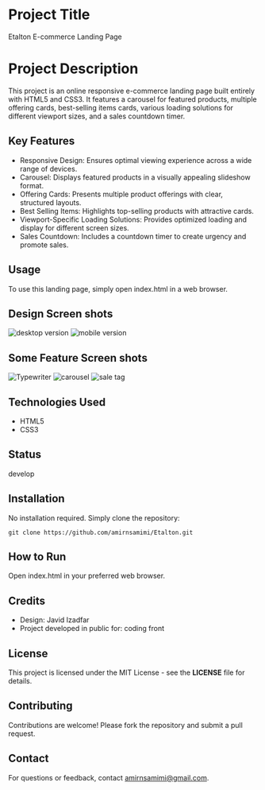 # Project Title

Etalton E-commerce Landing Page

# Project Description

This project is an online responsive e-commerce landing page built entirely with HTML5 and CSS3. It features a carousel for featured products, multiple offering cards, best-selling items cards, various loading solutions for different viewport sizes, and a sales countdown timer.

## Key Features

- Responsive Design: Ensures optimal viewing experience across a wide range of devices.
- Carousel: Displays featured products in a visually appealing slideshow format.
- Offering Cards: Presents multiple product offerings with clear, structured layouts.
- Best Selling Items: Highlights top-selling products with attractive cards.
- Viewport-Specific Loading Solutions: Provides optimized loading and display for different screen sizes.
- Sales Countdown: Includes a countdown timer to create urgency and promote sales.

## Usage

To use this landing page, simply open index.html in a web browser.

## Design Screen shots

![desktop version](./assets/images/desktop.png)
![mobile version](./assets/images/mobile-version.png)

## Some Feature Screen shots

![Typewriter](./assets/images/typewriter.png)
![carousel](./assets/images/carousel.png)
![sale tag](./assets/images/sale-tag.png)

## Technologies Used

- HTML5
- CSS3

## Status

develop

## Installation

No installation required. Simply clone the repository:

```
git clone https://github.com/amirnsamimi/Etalton.git
```

## How to Run

Open index.html in your preferred web browser.

## Credits

- Design: Javid Izadfar
- Project developed in public for: coding front

## License

This project is licensed under the MIT License - see the **LICENSE** file for details.

## Contributing

Contributions are welcome! Please fork the repository and submit a pull request.

## Contact

For questions or feedback, contact amirnsamimi@gmail.com.

